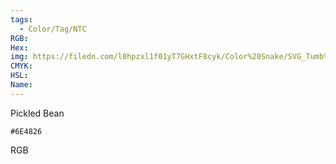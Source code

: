 ```yaml
---
tags:
  - Color/Tag/NTC
RGB:
Hex:
img: https://filedn.com/l0hpzxl1f01yT7GHxtF8cyk/Color%20Snake/SVG_Tumb%20Mass%20No%20Name/6E4826.svg
CMYK:
HSL:
Name:
---
```

Pickled Bean
```palette
#6E4826
```
RGB
